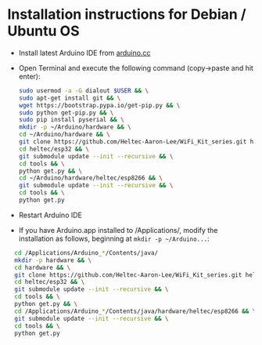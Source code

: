 Installation instructions for Debian / Ubuntu OS
=================================================

- Install latest Arduino IDE from [arduino.cc](https://www.arduino.cc/en/Main/Software)
- Open Terminal and execute the following command (copy->paste and hit enter):

  ```bash
  sudo usermod -a -G dialout $USER && \
  sudo apt-get install git && \
  wget https://bootstrap.pypa.io/get-pip.py && \
  sudo python get-pip.py && \
  sudo pip install pyserial && \
  mkdir -p ~/Arduino/hardware && \
  cd ~/Arduino/hardware && \
  git clone https://github.com/Heltec-Aaron-Lee/WiFi_Kit_series.git heltec && \
  cd heltec/esp32 && \
  git submodule update --init --recursive && \
  cd tools && \
  python get.py && \
  cd ~/Arduino/hardware/heltec/esp8266 && \
  git submodule update --init --recursive && \
  cd tools && \
  python get.py
  ```
- Restart Arduino IDE



- If you have Arduino.app installed to /Applications/, modify the installation as follows, beginning at `mkdir -p ~/Arduino...`:

```bash
  cd /Applications/Arduino_*/Contents/java/
  mkdir -p hardware && \
  cd hardware && \
  git clone https://github.com/Heltec-Aaron-Lee/WiFi_Kit_series.git heltec && \
  cd heltec/esp32 && \
  git submodule update --init --recursive && \
  cd tools && \
  python get.py && \
  cd /Applications/Arduino_*/Contents/java/hardware/heltec/esp8266 && \
  git submodule update --init --recursive && \
  cd tools && \
  python get.py
  ```

